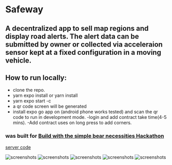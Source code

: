 # Safeway 
## A decentralized app to sell map regions and display road alerts. The alert data can be submitted by owner or collected via acceleraion sensor kept at a fixed configuration in a moving vehicle.
## How to run locally:
- clone the repo.
- yarn expo install or yarn install
- yarn expo start -c
- a qr code screen will be generated
- install expo go app on (android phone works tested) and scan the qr code to run in development mode.
-login and add contract take time(4-5 mins).
-Add contract uses on long press to add corners.

### was built for [Build with the simple bear necessities Hackathon](https://moonbeam.hackerearth.com/challenges/hackathon/moonbeam-hackathon-2)
[server code](https://github.com/Mhashh/safewayserver)


![screenshots](https://i.ibb.co/G5szzpW/Screenshot-20230705-053246.png) 
![screenshots](https://i.ibb.co/ScMsns2/Screenshot-20230705-053235.png) 
![screenshots](https://i.ibb.co/0Z98SjM/Screenshot-20230705-053224.png) 
![screenshots](https://i.ibb.co/hVRXWkC/Screenshot-20230705-053205.png) 
![screenshots](https://i.ibb.co/0Q5kkMw/Screenshot-20230705-023806.png)
